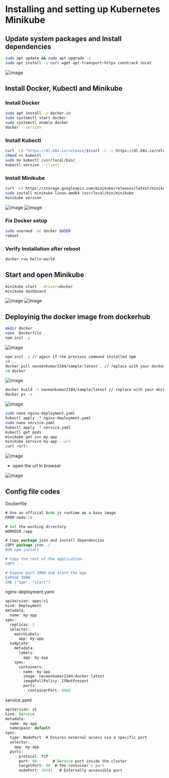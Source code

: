 # Installing and setting up Kubernetes Minikube

## Update system packages and Install dependencies
```bash
sudo apt update && sudo apt upgrade -y
sudo apt install -y curl wget apt-transport-https conntrack socat
```
![image](https://github.com/user-attachments/assets/0019f77d-60d9-44fb-9cd9-030f88256d20)

## Install Docker, Kubectl and Minikube
### Install Docker
```bash
sudo apt install -y docker.io
sudo systemctl start docker
sudo systemctl enable docker
docker --version
```
### Install Kubectl
```bash
curl -LO "https://dl.k8s.io/release/$(curl -L -s https://dl.k8s.io/release/stable.txt)/bin/linux/amd64/kubectl"
chmod +x kubectl
sudo mv kubectl /usr/local/bin/
kubectl version --client
```
### Install Minikube
```bash
curl -LO https://storage.googleapis.com/minikube/releases/latest/minikube-linux-amd64
sudo install minikube-linux-amd64 /usr/local/bin/minikube
minikube version
```
![image](https://github.com/user-attachments/assets/f16981cd-567f-4641-bf39-caf64312b7ee)
![image](https://github.com/user-attachments/assets/f98aef39-c1a1-4941-8e16-fdeede4d2170)

### Fix Docker setup
```bash
sudo usermod -aG docker $USER
reboot
```

### Verify Installation after reboot
```bash
docker run hello-world
```



## Start and open Minikube
```bash
minikube start --driver=docker
minikube dashboard
```
![image](https://github.com/user-attachments/assets/70a3995c-436e-472d-81ea-90920026d8e0)
![image](https://github.com/user-attachments/assets/8d49ff13-7975-4253-8983-37b241648eca)

## Deployinig the docker image from dockerhub

```bash
mkdir docker
nano  Dockerfile
npm init -y
```

![image](https://github.com/user-attachments/assets/6dd49514-1000-461c-b688-b99bd2900b75)

```bash
npm init -y // again if the previous command installed npm
cd ..
docker pull naveenkumar2184/sample:latest . // replace with your docker uid/repo:image_tag
cd docker
```

![image](https://github.com/user-attachments/assets/f43cdced-7f44-4021-8d53-51cff5afc63a)

```bash
docker build -t naveenkumar2184/sample/latest // replace with your docker uid/repo:image_tag
docker ps -a
```

![image](https://github.com/user-attachments/assets/8e05a11b-bceb-4a6e-8a2a-ecf37a760fa7)

```bash
sudo nano nginx-deployment.yaml
kubectl apply -f nginx-deployment.yaml
sudo nano service.yaml
kubectl apply -f service.yaml
kubectl get pods
minikube get svc my-app
minikube service my-app --url
curl <url>
```

![image](https://github.com/user-attachments/assets/0b3f729e-204c-4f20-ba2f-af829eace370)

 - open the url in browser

![image](https://github.com/user-attachments/assets/737839dc-6c3a-45a8-a937-bf21a6a78e14)


## Config file codes
Dockerfile
```groovy
# Use an official Node.js runtime as a base image
FROM node:18

# Set the working directory
WORKDIR /app

# Copy package.json and install dependencies
COPY package.json ./
RUN npm install

# Copy the rest of the application
COPY . .

# Expose port 3000 and start the app
EXPOSE 3000
CMD ["npm", "start"]
```

nginx-deployment.yaml
```groovy
apiVersion: apps/v1
kind: Deployment
metadata:
  name: my-app
spec:
  replicas: 1
  selector:
    matchLabels:
      app: my-app
  template:
    metadata:
      labels:
        app: my-app
    spec:
      containers:
      - name: my-app
        image: naveenkumar2184/docker:latest
        imagePullPolicy: IfNotPresent
        ports:
        - containerPort: 8080
```

service.yaml
```groovy
apiVersion: v1
kind: Service
metadata:
  name: my-app
  namespace: default
spec:
  type: NodePort  # Ensures external access via a specific port
  selector:
    app: my-app
  ports:
    - protocol: TCP
      port: 80       # Service port inside the cluster
      targetPort: 80  # The container's port
      nodePort: 30391   # Externally accessible port
```

